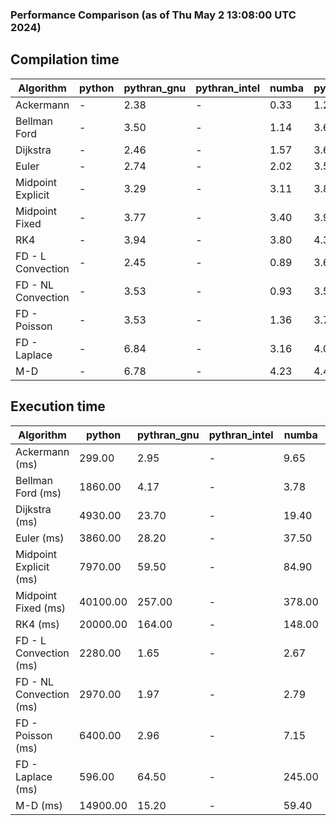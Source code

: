 ### Performance Comparison (as of Thu May  2 13:08:00 UTC 2024)
## Compilation time
Algorithm                 | python                    | pythran_gnu               | pythran_intel             | numba                     | pyccel_fortran_gnu        | pyccel_c_gnu              | pyccel_fortran_intel      | pyccel_c_intel           
------------------------- | ------------------------- | ------------------------- | ------------------------- | ------------------------- | ------------------------- | ------------------------- | ------------------------- | -------------------------
Ackermann                 | -                         | 2.38                      | -                         | 0.33                      | 1.26                      | 1.22                      | 1.33                      | 1.33                     
Bellman Ford              | -                         | 3.50                      | -                         | 1.14                      | 3.60                      | 3.87                      | 3.70                      | 4.41                     
Dijkstra                  | -                         | 2.46                      | -                         | 1.57                      | 3.64                      | 3.88                      | 3.81                      | 4.37                     
Euler                     | -                         | 2.74                      | -                         | 2.02                      | 3.54                      | 3.84                      | 3.67                      | 4.31                     
Midpoint Explicit         | -                         | 3.29                      | -                         | 3.11                      | 3.86                      | 4.25                      | 4.03                      | 4.64                     
Midpoint Fixed            | -                         | 3.77                      | -                         | 3.40                      | 3.99                      | 4.41                      | 4.21                      | 4.89                     
RK4                       | -                         | 3.94                      | -                         | 3.80                      | 4.34                      | 4.63                      | 4.48                      | 5.11                     
FD - L Convection         | -                         | 2.45                      | -                         | 0.89                      | 3.61                      | 3.91                      | 3.74                      | 4.41                     
FD - NL Convection        | -                         | 3.53                      | -                         | 0.93                      | 3.57                      | 3.89                      | 3.78                      | 4.39                     
FD - Poisson              | -                         | 3.53                      | -                         | 1.36                      | 3.70                      | 3.99                      | 4.27                      | 4.43                     
FD - Laplace              | -                         | 6.84                      | -                         | 3.16                      | 4.05                      | 4.39                      | 4.29                      | 4.92                     
M-D                       | -                         | 6.78                      | -                         | 4.23                      | 4.46                      | 4.62                      | 4.68                      | 5.43                     

## Execution time
Algorithm                 | python                    | pythran_gnu               | pythran_intel             | numba                     | pyccel_fortran_gnu        | pyccel_c_gnu              | pyccel_fortran_intel      | pyccel_c_intel           
------------------------- | ------------------------- | ------------------------- | ------------------------- | ------------------------- | ------------------------- | ------------------------- | ------------------------- | -------------------------
Ackermann (ms)            | 299.00                    | 2.95                      | -                         | 9.65                      | 1.55                      | 1.54                      | 9.14                      | 4.34                     
Bellman Ford (ms)         | 1860.00                   | 4.17                      | -                         | 3.78                      | 2.94                      | 6.06                      | 4.40                      | 18.40                    
Dijkstra (ms)             | 4930.00                   | 23.70                     | -                         | 19.40                     | 18.30                     | 29.40                     | 23.20                     | 22.10                    
Euler (ms)                | 3860.00                   | 28.20                     | -                         | 37.50                     | 14.70                     | 143.00                    | 13.80                     | 128.00                   
Midpoint Explicit (ms)    | 7970.00                   | 59.50                     | -                         | 84.90                     | 23.10                     | 286.00                    | 16.90                     | 253.00                   
Midpoint Fixed (ms)       | 40100.00                  | 257.00                    | -                         | 378.00                    | 76.40                     | 1440.00                   | 60.70                     | 1230.00                  
RK4 (ms)                  | 20000.00                  | 164.00                    | -                         | 148.00                    | 34.30                     | 488.00                    | 39.10                     | 423.00                   
FD - L Convection (ms)    | 2280.00                   | 1.65                      | -                         | 2.67                      | 1.49                      | 1.85                      | 1.51                      | 3.66                     
FD - NL Convection (ms)   | 2970.00                   | 1.97                      | -                         | 2.79                      | 1.80                      | 2.19                      | 1.38                      | 3.74                     
FD - Poisson (ms)         | 6400.00                   | 2.96                      | -                         | 7.15                      | 2.77                      | 3.80                      | 2.66                      | 7.60                     
FD - Laplace (ms)         | 596.00                    | 64.50                     | -                         | 245.00                    | 58.50                     | 281.00                    | 59.90                     | 326.00                   
M-D (ms)                  | 14900.00                  | 15.20                     | -                         | 59.40                     | 53.90                     | 59.50                     | 76.60                     | 62.80                    
